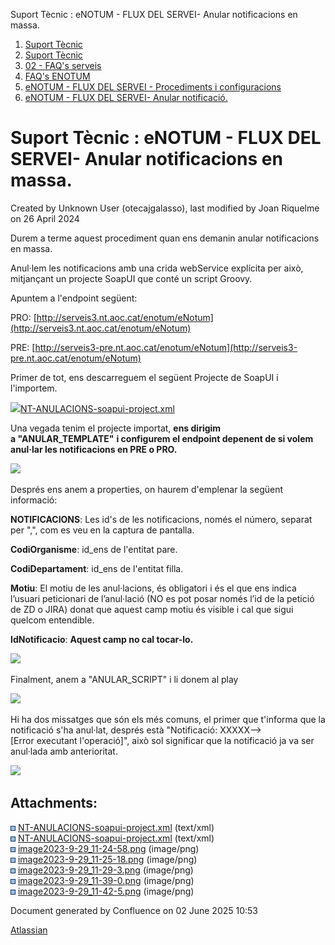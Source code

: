 Suport Tècnic : eNOTUM - FLUX DEL SERVEI- Anular notificacions en massa.  

1.  [Suport Tècnic](index.html)
2.  [Suport Tècnic](13893782.html)
3.  [02 - FAQ's serveis](26313393.html)
4.  [FAQ's ENOTUM](28705561.html)
5.  [eNOTUM - FLUX DEL SERVEI - Procediments i configuracions](eNOTUM---FLUX-DEL-SERVEI---Procediments-i-configuracions_36341299.html)
6.  [eNOTUM - FLUX DEL SERVEI- Anular notificació.](36340003.html)

Suport Tècnic : eNOTUM - FLUX DEL SERVEI- Anular notificacions en massa.
========================================================================

Created by Unknown User (otecajgalasso), last modified by Joan Riquelme on 26 April 2024

Durem a terme aquest procediment quan ens demanin anular notificacions en massa.

Anul·lem les notificacions amb una crida webService explícita per això, mitjançant un projecte SoapUI que conté un script Groovy.

Apuntem a l'endpoint següent:

PRO: [http://serveis3.nt.aoc.cat/enotum/eNotum](http://serveis3.nt.aoc.cat/enotum/eNotum)

PRE: [http://serveis3-pre.nt.aoc.cat/enotum/eNotum](http://serveis3-pre.nt.aoc.cat/enotum/eNotum)

Primer de tot, ens descarreguem el següent Projecte de SoapUI i l'importem. 

[![](download/resources/com.atlassian.confluence.plugins.confluence-view-file-macro:view-file-macro-resources/images/placeholder-medium-code.png)NT-ANULACIONS-soapui-project.xml](/download/attachments/100007951/NT-ANULACIONS-soapui-project.xml?version=2&modificationDate=1695978847488&api=v2)

Una vegada tenim el projecte importat, **ens dirigim a "ANULAR\_TEMPLATE"** **i configurem el endpoint depenent de si volem anul·lar les notificacions en PRE o PRO.**

![](attachments/100007951/100007956.png)

Després ens anem a properties, on haurem d'emplenar la següent informació:

**NOTIFICACIONS**: Les id's de les notificacions, només el número, separat per ",", com es veu en la captura de pantalla.

**CodiOrganisme**: id\_ens de l'entitat pare.

**CodiDepartament**: id\_ens de l'entitat filla.

**Motiu**: El motiu de les anul·lacions, és obligatori i és el que ens indica l’usuari peticionari de l’anul·lació (NO es pot posar només l’id de la petició de ZD o JIRA) donat que aquest camp motiu és visible i cal que sigui quelcom entendible.

**IdNotificacio**: **Aquest camp no cal tocar-lo.**

![](attachments/100007951/100007957.png)

Finalment, anem a "ANULAR\_SCRIPT" i li donem al play

![](attachments/100007951/100007959.png)

Hi ha dos missatges que són els més comuns, el primer que t'informa que la notificació s'ha anul·lat, després està "Notificació: XXXXX--> \[Error executant l'operació\]", això sol significar que la notificació ja va ser anul·lada amb anterioritat.

![](attachments/100007951/100007960.png)

Attachments:
------------

![](images/icons/bullet_blue.gif) [NT-ANULACIONS-soapui-project.xml](attachments/100007951/100007954.xml) (text/xml)  
![](images/icons/bullet_blue.gif) [NT-ANULACIONS-soapui-project.xml](attachments/100007951/100007953.xml) (text/xml)  
![](images/icons/bullet_blue.gif) [image2023-9-29\_11-24-58.png](attachments/100007951/100007955.png) (image/png)  
![](images/icons/bullet_blue.gif) [image2023-9-29\_11-25-18.png](attachments/100007951/100007956.png) (image/png)  
![](images/icons/bullet_blue.gif) [image2023-9-29\_11-29-3.png](attachments/100007951/100007957.png) (image/png)  
![](images/icons/bullet_blue.gif) [image2023-9-29\_11-39-0.png](attachments/100007951/100007959.png) (image/png)  
![](images/icons/bullet_blue.gif) [image2023-9-29\_11-42-5.png](attachments/100007951/100007960.png) (image/png)  

Document generated by Confluence on 02 June 2025 10:53

[Atlassian](http://www.atlassian.com/)